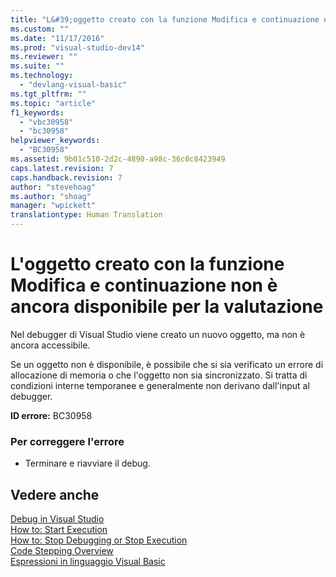 ```yaml
---
title: "L&#39;oggetto creato con la funzione Modifica e continuazione non &#232; ancora disponibile per la valutazione | Microsoft Docs"
ms.custom: ""
ms.date: "11/17/2016"
ms.prod: "visual-studio-dev14"
ms.reviewer: ""
ms.suite: ""
ms.technology: 
  - "devlang-visual-basic"
ms.tgt_pltfrm: ""
ms.topic: "article"
f1_keywords: 
  - "vbc30958"
  - "bc30958"
helpviewer_keywords: 
  - "BC30958"
ms.assetid: 9b01c510-2d2c-4890-a98c-36c0c8423949
caps.latest.revision: 7
caps.handback.revision: 7
author: "stevehoag"
ms.author: "shoag"
manager: "wpickett"
translationtype: Human Translation
---
```

# L&#39;oggetto creato con la funzione Modifica e continuazione non &#232; ancora disponibile per la valutazione
Nel debugger di Visual Studio viene creato un nuovo oggetto, ma non è ancora accessibile.  
  
 Se un oggetto non è disponibile, è possibile che si sia verificato un errore di allocazione di memoria o che l'oggetto non sia sincronizzato. Si tratta di condizioni interne temporanee e generalmente non derivano dall'input al debugger.  
  
 **ID errore:** BC30958  
  
### Per correggere l'errore  
  
-   Terminare e riavviare il debug.  
  
## Vedere anche  
 [Debug in Visual Studio](/visual-studio/debugger/debugging-in-visual-studio)   
 [How to: Start Execution](http://msdn.microsoft.com/it-it/b0fe0ce5-900e-421f-a4c6-aa44ddae453c)   
 [How to: Stop Debugging or Stop Execution](http://msdn.microsoft.com/it-it/03c68f95-aa96-481b-990e-467e065453a5)   
 [Code Stepping Overview](http://msdn.microsoft.com/it-it/8791dac9-64d1-4bb9-b59e-8d59af1833f9)   
 [Espressioni in linguaggio Visual Basic](../Topic/Expressions%20in%20Visual%20Basic.md)
